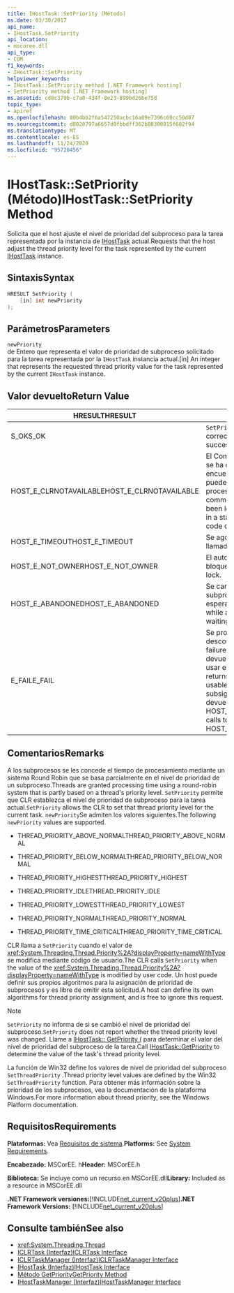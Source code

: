 ```yaml
---
title: IHostTask::SetPriority (Método)
ms.date: 03/30/2017
api_name:
- IHostTask.SetPriority
api_location:
- mscoree.dll
api_type:
- COM
f1_keywords:
- IHostTask::SetPriority
helpviewer_keywords:
- IHostTask::SetPriority method [.NET Framework hosting]
- SetPriority method [.NET Framework hosting]
ms.assetid: cd8c379b-c7a0-434f-8e23-899bd26be75d
topic_type:
- apiref
ms.openlocfilehash: 80b4bb2f6a547250acbc16a89e7396c60cc50d87
ms.sourcegitcommit: d8020797a6657d0fbbdff362b80300815f682f94
ms.translationtype: MT
ms.contentlocale: es-ES
ms.lasthandoff: 11/24/2020
ms.locfileid: "95720456"
---
```

# <a name="ihosttasksetpriority-method"></a><span data-ttu-id="92b46-102">IHostTask::SetPriority (Método)</span><span class="sxs-lookup"><span data-stu-id="92b46-102">IHostTask::SetPriority Method</span></span>

<span data-ttu-id="92b46-103">Solicita que el host ajuste el nivel de prioridad del subproceso para la tarea representada por la instancia de [IHostTask](ihosttask-interface.md) actual.</span><span class="sxs-lookup"><span data-stu-id="92b46-103">Requests that the host adjust the thread priority level for the task represented by the current [IHostTask](ihosttask-interface.md) instance.</span></span>  
  
## <a name="syntax"></a><span data-ttu-id="92b46-104">Sintaxis</span><span class="sxs-lookup"><span data-stu-id="92b46-104">Syntax</span></span>  
  
```cpp  
HRESULT SetPriority (  
    [in] int newPriority  
);  
```  
  
## <a name="parameters"></a><span data-ttu-id="92b46-105">Parámetros</span><span class="sxs-lookup"><span data-stu-id="92b46-105">Parameters</span></span>  

 `newPriority`  
 <span data-ttu-id="92b46-106">de Entero que representa el valor de prioridad de subproceso solicitado para la tarea representada por la `IHostTask` instancia actual.</span><span class="sxs-lookup"><span data-stu-id="92b46-106">[in] An integer that represents the requested thread priority value for the task represented by the current `IHostTask` instance.</span></span>  
  
## <a name="return-value"></a><span data-ttu-id="92b46-107">Valor devuelto</span><span class="sxs-lookup"><span data-stu-id="92b46-107">Return Value</span></span>  
  
|<span data-ttu-id="92b46-108">HRESULT</span><span class="sxs-lookup"><span data-stu-id="92b46-108">HRESULT</span></span>|<span data-ttu-id="92b46-109">Descripción</span><span class="sxs-lookup"><span data-stu-id="92b46-109">Description</span></span>|  
|-------------|-----------------|  
|<span data-ttu-id="92b46-110">S_OK</span><span class="sxs-lookup"><span data-stu-id="92b46-110">S_OK</span></span>|<span data-ttu-id="92b46-111">`SetPriority` se devolvió correctamente.</span><span class="sxs-lookup"><span data-stu-id="92b46-111">`SetPriority` returned successfully.</span></span>|  
|<span data-ttu-id="92b46-112">HOST_E_CLRNOTAVAILABLE</span><span class="sxs-lookup"><span data-stu-id="92b46-112">HOST_E_CLRNOTAVAILABLE</span></span>|<span data-ttu-id="92b46-113">El Common Language Runtime (CLR) no se ha cargado en un proceso o el CLR se encuentra en un estado en el que no puede ejecutar código administrado ni procesar la llamada correctamente.</span><span class="sxs-lookup"><span data-stu-id="92b46-113">The common language runtime (CLR) has not been loaded into a process, or the CLR is in a state in which it cannot run managed code or process the call successfully.</span></span>|  
|<span data-ttu-id="92b46-114">HOST_E_TIMEOUT</span><span class="sxs-lookup"><span data-stu-id="92b46-114">HOST_E_TIMEOUT</span></span>|<span data-ttu-id="92b46-115">Se agotó el tiempo de espera de la llamada.</span><span class="sxs-lookup"><span data-stu-id="92b46-115">The call timed out.</span></span>|  
|<span data-ttu-id="92b46-116">HOST_E_NOT_OWNER</span><span class="sxs-lookup"><span data-stu-id="92b46-116">HOST_E_NOT_OWNER</span></span>|<span data-ttu-id="92b46-117">El autor de la llamada no posee el bloqueo.</span><span class="sxs-lookup"><span data-stu-id="92b46-117">The caller does not own the lock.</span></span>|  
|<span data-ttu-id="92b46-118">HOST_E_ABANDONED</span><span class="sxs-lookup"><span data-stu-id="92b46-118">HOST_E_ABANDONED</span></span>|<span data-ttu-id="92b46-119">Se canceló un evento mientras un subproceso o fibra bloqueados estaba esperando en él.</span><span class="sxs-lookup"><span data-stu-id="92b46-119">An event was canceled while a blocked thread or fiber was waiting on it.</span></span>|  
|<span data-ttu-id="92b46-120">E_FAIL</span><span class="sxs-lookup"><span data-stu-id="92b46-120">E_FAIL</span></span>|<span data-ttu-id="92b46-121">Se produjo un error grave desconocido.</span><span class="sxs-lookup"><span data-stu-id="92b46-121">An unknown catastrophic failure occurred.</span></span> <span data-ttu-id="92b46-122">Cuando un método devuelve E_FAIL, CLR ya no se puede usar en el proceso.</span><span class="sxs-lookup"><span data-stu-id="92b46-122">When a method returns E_FAIL, the CLR is no longer usable within the process.</span></span> <span data-ttu-id="92b46-123">Las llamadas subsiguientes a métodos de hospedaje devuelven HOST_E_CLRNOTAVAILABLE.</span><span class="sxs-lookup"><span data-stu-id="92b46-123">Subsequent calls to hosting methods return HOST_E_CLRNOTAVAILABLE.</span></span>|  
  
## <a name="remarks"></a><span data-ttu-id="92b46-124">Comentarios</span><span class="sxs-lookup"><span data-stu-id="92b46-124">Remarks</span></span>  

 <span data-ttu-id="92b46-125">A los subprocesos se les concede el tiempo de procesamiento mediante un sistema Round Robin que se basa parcialmente en el nivel de prioridad de un subproceso.</span><span class="sxs-lookup"><span data-stu-id="92b46-125">Threads are granted processing time using a round-robin system that is partly based on a thread's priority level.</span></span> <span data-ttu-id="92b46-126">`SetPriority` permite que CLR establezca el nivel de prioridad de subproceso para la tarea actual.</span><span class="sxs-lookup"><span data-stu-id="92b46-126">`SetPriority` allows the CLR to set that thread priority level for the current task.</span></span> <span data-ttu-id="92b46-127">`newPriority`Se admiten los valores siguientes.</span><span class="sxs-lookup"><span data-stu-id="92b46-127">The following `newPriority` values are supported.</span></span>  
  
- <span data-ttu-id="92b46-128">THREAD_PRIORITY_ABOVE_NORMAL</span><span class="sxs-lookup"><span data-stu-id="92b46-128">THREAD_PRIORITY_ABOVE_NORMAL</span></span>  
  
- <span data-ttu-id="92b46-129">THREAD_PRIORITY_BELOW_NORMAL</span><span class="sxs-lookup"><span data-stu-id="92b46-129">THREAD_PRIORITY_BELOW_NORMAL</span></span>  
  
- <span data-ttu-id="92b46-130">THREAD_PRIORITY_HIGHEST</span><span class="sxs-lookup"><span data-stu-id="92b46-130">THREAD_PRIORITY_HIGHEST</span></span>  
  
- <span data-ttu-id="92b46-131">THREAD_PRIORITY_IDLE</span><span class="sxs-lookup"><span data-stu-id="92b46-131">THREAD_PRIORITY_IDLE</span></span>  
  
- <span data-ttu-id="92b46-132">THREAD_PRIORITY_LOWEST</span><span class="sxs-lookup"><span data-stu-id="92b46-132">THREAD_PRIORITY_LOWEST</span></span>  
  
- <span data-ttu-id="92b46-133">THREAD_PRIORITY_NORMAL</span><span class="sxs-lookup"><span data-stu-id="92b46-133">THREAD_PRIORITY_NORMAL</span></span>  
  
- <span data-ttu-id="92b46-134">THREAD_PRIORITY_TIME_CRITICAL</span><span class="sxs-lookup"><span data-stu-id="92b46-134">THREAD_PRIORITY_TIME_CRITICAL</span></span>  
  
 <span data-ttu-id="92b46-135">CLR llama a `SetPriority` cuando el valor de <xref:System.Threading.Thread.Priority%2A?displayProperty=nameWithType> se modifica mediante código de usuario.</span><span class="sxs-lookup"><span data-stu-id="92b46-135">The CLR calls `SetPriority` when the value of the <xref:System.Threading.Thread.Priority%2A?displayProperty=nameWithType> is modified by user code.</span></span> <span data-ttu-id="92b46-136">Un host puede definir sus propios algoritmos para la asignación de prioridad de subprocesos y es libre de omitir esta solicitud.</span><span class="sxs-lookup"><span data-stu-id="92b46-136">A host can define its own algorithms for thread priority assignment, and is free to ignore this request.</span></span>  
  
> [!NOTE]
> <span data-ttu-id="92b46-137">`SetPriority` no informa de si se cambió el nivel de prioridad del subproceso.</span><span class="sxs-lookup"><span data-stu-id="92b46-137">`SetPriority` does not report whether the thread priority level was changed.</span></span> <span data-ttu-id="92b46-138">Llame a [IHostTask:: GetPriority (](ihosttask-getpriority-method.md) para determinar el valor del nivel de prioridad del subproceso de la tarea.</span><span class="sxs-lookup"><span data-stu-id="92b46-138">Call [IHostTask::GetPriority](ihosttask-getpriority-method.md) to determine the value of the task's thread priority level.</span></span>  
  
 <span data-ttu-id="92b46-139">La función de Win32 define los valores de nivel de prioridad del subproceso `SetThreadPriority` .</span><span class="sxs-lookup"><span data-stu-id="92b46-139">Thread priority level values are defined by the Win32 `SetThreadPriority` function.</span></span> <span data-ttu-id="92b46-140">Para obtener más información sobre la prioridad de los subprocesos, vea la documentación de la plataforma Windows.</span><span class="sxs-lookup"><span data-stu-id="92b46-140">For more information about thread priority, see the Windows Platform documentation.</span></span>  
  
## <a name="requirements"></a><span data-ttu-id="92b46-141">Requisitos</span><span class="sxs-lookup"><span data-stu-id="92b46-141">Requirements</span></span>  

 <span data-ttu-id="92b46-142">**Plataformas:** Vea [Requisitos de sistema](../../get-started/system-requirements.md).</span><span class="sxs-lookup"><span data-stu-id="92b46-142">**Platforms:** See [System Requirements](../../get-started/system-requirements.md).</span></span>  
  
 <span data-ttu-id="92b46-143">**Encabezado:** MSCorEE. h</span><span class="sxs-lookup"><span data-stu-id="92b46-143">**Header:** MSCorEE.h</span></span>  
  
 <span data-ttu-id="92b46-144">**Biblioteca:** Se incluye como un recurso en MSCorEE.dll</span><span class="sxs-lookup"><span data-stu-id="92b46-144">**Library:** Included as a resource in MSCorEE.dll</span></span>  
  
 <span data-ttu-id="92b46-145">**.NET Framework versiones:**[!INCLUDE[net_current_v20plus](../../../../includes/net-current-v20plus-md.md)]</span><span class="sxs-lookup"><span data-stu-id="92b46-145">**.NET Framework Versions:** [!INCLUDE[net_current_v20plus](../../../../includes/net-current-v20plus-md.md)]</span></span>  
  
## <a name="see-also"></a><span data-ttu-id="92b46-146">Consulte también</span><span class="sxs-lookup"><span data-stu-id="92b46-146">See also</span></span>

- <xref:System.Threading.Thread>
- [<span data-ttu-id="92b46-147">ICLRTask (Interfaz)</span><span class="sxs-lookup"><span data-stu-id="92b46-147">ICLRTask Interface</span></span>](iclrtask-interface.md)
- [<span data-ttu-id="92b46-148">ICLRTaskManager (Interfaz)</span><span class="sxs-lookup"><span data-stu-id="92b46-148">ICLRTaskManager Interface</span></span>](iclrtaskmanager-interface.md)
- [<span data-ttu-id="92b46-149">IHostTask (Interfaz)</span><span class="sxs-lookup"><span data-stu-id="92b46-149">IHostTask Interface</span></span>](ihosttask-interface.md)
- [<span data-ttu-id="92b46-150">Método GetPriority</span><span class="sxs-lookup"><span data-stu-id="92b46-150">GetPriority Method</span></span>](ihosttask-getpriority-method.md)
- [<span data-ttu-id="92b46-151">IHostTaskManager (Interfaz)</span><span class="sxs-lookup"><span data-stu-id="92b46-151">IHostTaskManager Interface</span></span>](ihosttaskmanager-interface.md)
